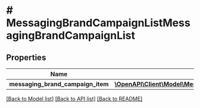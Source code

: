 # # MessagingBrandCampaignListMessagingBrandCampaignList

## Properties

Name | Type | Description | Notes
------------ | ------------- | ------------- | -------------
**messaging_brand_campaign_item** | [**\OpenAPI\Client\Model\MessagingBrandCampaignListMessagingBrandCampaignListMessagingBrandCampaignItem[]**](MessagingBrandCampaignListMessagingBrandCampaignListMessagingBrandCampaignItem.md) |  | [optional]

[[Back to Model list]](../../README.md#models) [[Back to API list]](../../README.md#endpoints) [[Back to README]](../../README.md)
